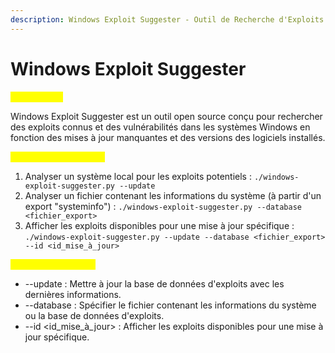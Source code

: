 ```yaml
---
description: Windows Exploit Suggester - Outil de Recherche d'Exploits Windows
---
```


# Windows Exploit Suggester

<mark style="color:yellow;">Description :</mark>&#x20;

Windows Exploit Suggester est un outil open source conçu pour rechercher des exploits connus et des vulnérabilités dans les systèmes Windows en fonction des mises à jour manquantes et des versions des logiciels installés.

<mark style="color:yellow;">Exemples d'utilisation :</mark>

1. Analyser un système local pour les exploits potentiels : `./windows-exploit-suggester.py --update`
2. Analyser un fichier contenant les informations du système (à partir d'un export "systeminfo") : `./windows-exploit-suggester.py --database <fichier_export>`
3. Afficher les exploits disponibles pour une mise à jour spécifique : `./windows-exploit-suggester.py --update --database <fichier_export> --id <id_mise_à_jour>`

<mark style="color:yellow;">Options Principales :</mark>

* \--update : Mettre à jour la base de données d'exploits avec les dernières informations.
* \--database : Spécifier le fichier contenant les informations du système ou la base de données d'exploits.
* \--id \<id\_mise\_à\_jour> : Afficher les exploits disponibles pour une mise à jour spécifique.
